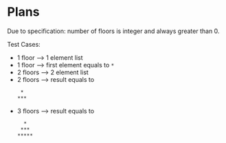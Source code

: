# Plans

Due to specification: number of floors is integer and always greater than 0.

Test Cases:
- 1 floor --> 1 element list
- 1 floor --> first element equals to `*`
- 2 floors --> 2 element list
- 2 floors --> result equals to 
  ```text
   * 
  ***
  ```
- 3 floors --> result equals to
  ```text
    *  
   *** 
  *****
  ```
